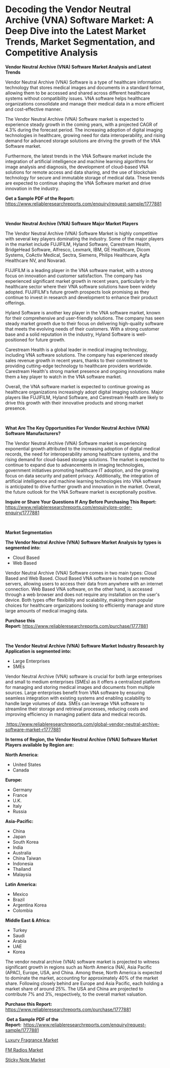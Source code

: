 <p><h1>Decoding the Vendor Neutral Archive (VNA) Software Market: A Deep Dive into the Latest Market Trends, Market Segmentation, and Competitive Analysis</h1></p><p><strong>Vendor Neutral Archive (VNA) Software Market Analysis and Latest Trends</strong></p>
<p><p>Vendor Neutral Archive (VNA) Software is a type of healthcare information technology that stores medical images and documents in a standard format, allowing them to be accessed and shared across different healthcare systems without compatibility issues. VNA software helps healthcare organizations consolidate and manage their medical data in a more efficient and cost-effective manner.</p><p>The Vendor Neutral Archive (VNA) Software market is expected to experience steady growth in the coming years, with a projected CAGR of 4.3% during the forecast period. The increasing adoption of digital imaging technologies in healthcare, growing need for data interoperability, and rising demand for advanced storage solutions are driving the growth of the VNA Software market.</p><p>Furthermore, the latest trends in the VNA Software market include the integration of artificial intelligence and machine learning algorithms for image analysis and diagnosis, the development of cloud-based VNA solutions for remote access and data sharing, and the use of blockchain technology for secure and immutable storage of medical data. These trends are expected to continue shaping the VNA Software market and drive innovation in the industry.</p></p>
<p><strong>Get a Sample PDF of the Report:&nbsp;</strong> <a href="https://www.reliableresearchreports.com/enquiry/request-sample/1777881">https://www.reliableresearchreports.com/enquiry/request-sample/1777881</a></p>
<p>&nbsp;</p>
<p><strong>Vendor Neutral Archive (VNA) Software Major Market Players</strong></p>
<p><p>The Vendor Neutral Archive (VNA) Software Market is highly competitive with several key players dominating the industry. Some of the major players in the market include FUJIFILM, Hyland Software, Carestream Health, BridgeHead Software, Alfresco, Lexmark, IBM, GE Healthcare, Dicom Systems, CoActiv Medical, Sectra, Siemens, Philips Healthcare, Agfa Healthcare NV, and Novarad.</p><p>FUJIFILM is a leading player in the VNA software market, with a strong focus on innovation and customer satisfaction. The company has experienced significant market growth in recent years, particularly in the healthcare sector where their VNA software solutions have been widely adopted. FUJIFILM's future growth prospects look promising as they continue to invest in research and development to enhance their product offerings.</p><p>Hyland Software is another key player in the VNA software market, known for their comprehensive and user-friendly solutions. The company has seen steady market growth due to their focus on delivering high-quality software that meets the evolving needs of their customers. With a strong customer base and a solid reputation in the industry, Hyland Software is well-positioned for future growth.</p><p>Carestream Health is a global leader in medical imaging technology, including VNA software solutions. The company has experienced steady sales revenue growth in recent years, thanks to their commitment to providing cutting-edge technology to healthcare providers worldwide. Carestream Health's strong market presence and ongoing innovations make them a key player to watch in the VNA software market.</p><p>Overall, the VNA software market is expected to continue growing as healthcare organizations increasingly adopt digital imaging solutions. Major players like FUJIFILM, Hyland Software, and Carestream Health are likely to drive this growth with their innovative products and strong market presence.</p></p>
<p>&nbsp;</p>
<p><strong>What Are The Key Opportunities For Vendor Neutral Archive (VNA) Software Manufacturers?</strong></p>
<p><p>The Vendor Neutral Archive (VNA) Software market is experiencing exponential growth attributed to the increasing adoption of digital medical records, the need for interoperability among healthcare systems, and the rising demand for cloud-based storage solutions. The market is expected to continue to expand due to advancements in imaging technologies, government initiatives promoting healthcare IT adoption, and the growing focus on data security and patient privacy. Additionally, the integration of artificial intelligence and machine learning technologies into VNA software is anticipated to drive further growth and innovation in the market. Overall, the future outlook for the VNA Software market is exceptionally positive.</p></p>
<p><strong>Inquire or Share Your Questions If Any Before Purchasing This Report:</strong> <a href="https://www.reliableresearchreports.com/enquiry/pre-order-enquiry/1777881">https://www.reliableresearchreports.com/enquiry/pre-order-enquiry/1777881</a></p>
<p>&nbsp;</p>
<p><strong>Market Segmentation</strong></p>
<p><strong>The Vendor Neutral Archive (VNA) Software Market Analysis by types is segmented into:</strong></p>
<p><ul><li>Cloud Based</li><li>Web Based</li></ul></p>
<p><p>Vendor Neutral Archive (VNA) Software comes in two main types: Cloud Based and Web Based. Cloud Based VNA software is hosted on remote servers, allowing users to access their data from anywhere with an internet connection. Web Based VNA software, on the other hand, is accessed through a web browser and does not require any installation on the user's device. Both types offer flexibility and scalability, making them popular choices for healthcare organizations looking to efficiently manage and store large amounts of medical imaging data.</p></p>
<p><strong>Purchase this Report:&nbsp;</strong><a href="https://www.reliableresearchreports.com/purchase/1777881">https://www.reliableresearchreports.com/purchase/1777881</a></p>
<p>&nbsp;</p>
<p><strong>The Vendor Neutral Archive (VNA) Software Market Industry Research by Application is segmented into:</strong></p>
<p><ul><li>Large Enterprises</li><li>SMEs</li></ul></p>
<p><p>Vendor Neutral Archive (VNA) software is crucial for both large enterprises and small to medium enterprises (SMEs) as it offers a centralized platform for managing and storing medical images and documents from multiple sources. Large enterprises benefit from VNA software by ensuring seamless integration with existing systems and enabling scalability to handle large volumes of data. SMEs can leverage VNA software to streamline their storage and retrieval processes, reducing costs and improving efficiency in managing patient data and medical records.</p></p>
<p><a href="https://www.reliableresearchreports.com/global-vendor-neutral-archive-software-market-r1777881">&nbsp;https://www.reliableresearchreports.com/global-vendor-neutral-archive-software-market-r1777881</a></p>
<p><strong>In terms of Region, the Vendor Neutral Archive (VNA) Software Market Players available by Region are:</strong></p>
<p>
    <p> <strong> North America: </strong>
        <ul>
            <li>United States</li>
            <li>Canada</li>
        </ul>
        </p> 
    <p> <strong> Europe: </strong>
        <ul>
            <li>Germany</li>
            <li>France</li>
            <li>U.K.</li>
            <li>Italy</li>
            <li>Russia</li>
        </ul>
        </p> 
    <p> <strong> Asia-Pacific: </strong>
        <ul>
            <li>China</li>
            <li>Japan</li>
            <li>South Korea</li>
            <li>India</li>
            <li>Australia</li>
            <li>China Taiwan</li>
            <li>Indonesia</li>
            <li>Thailand</li>
            <li>Malaysia</li>
        </ul>
        </p> 
    <p> <strong> Latin America: </strong>
        <ul>
            <li>Mexico</li>
            <li>Brazil</li>
            <li>Argentina Korea</li>
            <li>Colombia</li>
        </ul>
        </p> 
    <p> <strong> Middle East & Africa: </strong>
        <ul>
            <li>Turkey</li>
            <li>Saudi</li>
            <li>Arabia</li>
            <li>UAE</li>
            <li>Korea</li>
        </ul>
    </p>
    </p>
<p><p>The vendor neutral archive (VNA) software market is projected to witness significant growth in regions such as North America (NA), Asia Pacific (APAC), Europe, USA, and China. Among these, North America is expected to dominate the market, accounting for approximately 40% of the market share. Following closely behind are Europe and Asia Pacific, each holding a market share of around 25%. The USA and China are projected to contribute 7% and 3%, respectively, to the overall market valuation.</p></p>
<p><strong>Purchase this Report: </strong><a href="https://www.reliableresearchreports.com/purchase/1777881">https://www.reliableresearchreports.com/purchase/1777881</a></p>
<p>&nbsp;<strong>Get a Sample PDF of the Report:&nbsp;&nbsp;</strong><a href="https://www.reliableresearchreports.com/enquiry/request-sample/1777881">https://www.reliableresearchreports.com/enquiry/request-sample/1777881</a></p>
<p><strong></strong></p>
<p><p><a href="https://medium.com/@madw10245644/global-luxury-fragrance-market-status-2024-2031-and-forecast-by-region-product-end-use-158c08da439d">Luxury Fragrance Market</a></p><p><a href="https://medium.com/@millerjimk/fm-radios-market-industry-trends-and-forecast-for-period-from-2024-to-2031-bc5f4fe854b5">FM Radios Market</a></p><p><a href="https://medium.com/@jewelmohr25/global-sticky-note-market-focus-on-application-end-use-industry-type-equipment-and-region-28894ef0d466">Sticky Note Market</a></p></p>